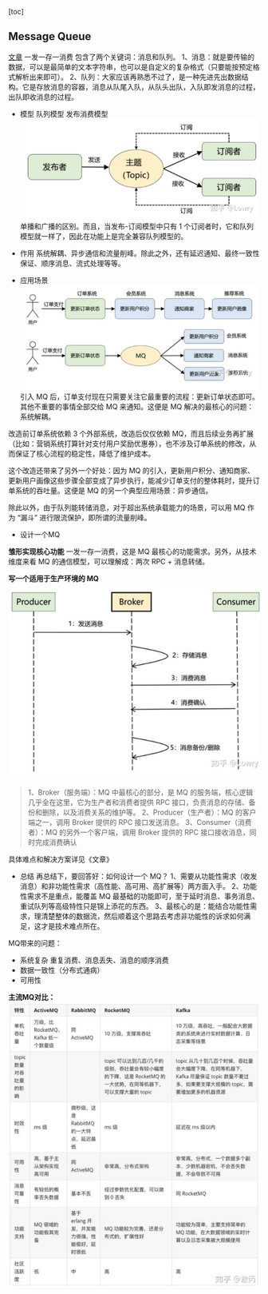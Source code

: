 [toc]

## Message Queue

[文章](https://www.zhihu.com/question/54152397)
一发一存一消费
包含了两个关键词：消息和队列。 
1、消息：就是要传输的数据，可以是最简单的文本字符串，也可以是自定义的复杂格式（只要能按预定格式解析出来即可）。 
2、队列：大家应该再熟悉不过了，是一种先进先出数据结构。它是存放消息的容器，消息从队尾入队，从队头出队，入队即发消息的过程，出队即收消息的过程。

- 模型
队列模型
发布消费模型
![](./pictures/发布订阅模型.png)
单播和广播的区别。而且，当发布-订阅模型中只有 1 个订阅者时，它和队列模型就一样了，因此在功能上是完全兼容队列模型的。

- 作用
系统解耦、异步通信和流量削峰。除此之外，还有延迟通知、最终一致性保证、顺序消息、流式处理等等。

- 应用场景
![](./pictures/dainshang.png)
引入 MQ 后，订单支付现在只需要关注它最重要的流程：更新订单状态即可。其他不重要的事情全部交给 MQ 来通知。这便是 MQ 解决的最核心的问题：系统解耦。

改造前订单系统依赖 3 个外部系统，改造后仅仅依赖 MQ，而且后续业务再扩展（比如：营销系统打算针对支付用户奖励优惠券），也不涉及订单系统的修改，从而保证了核心流程的稳定性，降低了维护成本。

这个改造还带来了另外一个好处：因为 MQ 的引入，更新用户积分、通知商家、更新用户画像这些步骤全部变成了异步执行，能减少订单支付的整体耗时，提升订单系统的吞吐量。这便是 MQ 的另一个典型应用场景：异步通信。

除此以外，由于队列能转储消息，对于超出系统承载能力的场景，可以用 MQ 作为 “漏斗” 进行限流保护，即所谓的流量削峰。

- 设计一个MQ

**雏形实现核心功能**
一发一存一消费，这是 MQ 最核心的功能需求。另外，从技术维度来看 MQ 的通信模型，可以理解成：两次 RPC + 消息转储。

**写一个适用于生产环境的 MQ**
![](./pictures/模型.png)
>1、Broker（服务端）：MQ 中最核心的部分，是 MQ 的服务端，核心逻辑几乎全在这里，它为生产者和消费者提供 RPC 接口，负责消息的存储、备份和删除，以及消费关系的维护等。 
>2、Producer（生产者）：MQ 的客户端之一，调用 Broker 提供的 RPC 接口发送消息。 
>3、Consumer（消费者）：MQ 的另外一个客户端，调用 Broker 提供的 RPC 接口接收消息，同时完成消费确认

具体难点和解决方案详见《文章》

- 总结
再总结下，要回答好：如何设计一个 MQ？
1、需要从功能性需求（收发消息）和非功能性需求（高性能、高可用、高扩展等）两方面入手。
2、功能性需求不是重点，能覆盖 MQ 最基础的功能即可，至于延时消息、事务消息、重试队列等高级特性只是锦上添花的东西。
3、最核心的是：能结合功能性需求，理清楚整体的数据流，然后顺着这个思路去考虑非功能性的诉求如何满足，这才是技术难点所在。


MQ带来的问题：
- 系统复杂
重复消费、消息丢失、消息的顺序消费
- 数据一致性（分布式通病）
- 可用性

**主流MQ对比：**
![](./pictures/对比.png)